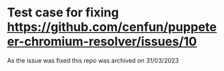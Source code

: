 # Test case for fixing https://github.com/cenfun/puppeteer-chromium-resolver/issues/10

As the issue was fixed this repo was archived on 31/03/2023
